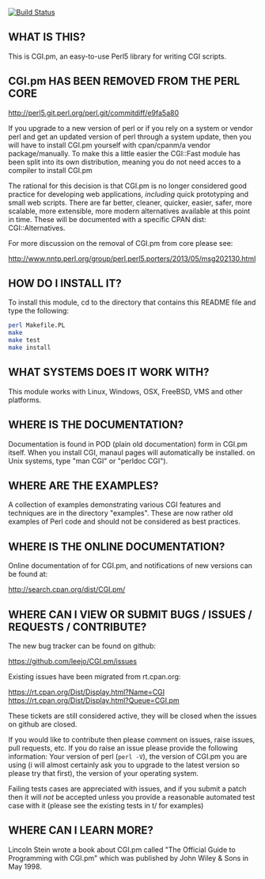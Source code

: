 [![Build Status](https://travis-ci.org/leejo/CGI.pm.svg?branch=master)](https://travis-ci.org/leejo/CGI.pm)

## WHAT IS THIS?

This is CGI.pm, an easy-to-use Perl5 library for writing CGI scripts.

## CGI.pm HAS BEEN REMOVED FROM THE PERL CORE

http://perl5.git.perl.org/perl.git/commitdiff/e9fa5a80

If you upgrade to a new version of perl or if you rely on a
system or vendor perl and get an updated version of perl through a system
update, then you will have to install CGI.pm yourself with cpan/cpanm/a vendor
package/manually. To make this a little easier the CGI::Fast module has been
split into its own distribution, meaning you do not need acces to a compiler
to install CGI.pm

The rational for this decision is that CGI.pm is no longer considered good
practice for developing web applications, *including* quick prototyping and
small web scripts. There are far better, cleaner, quicker, easier, safer,
more scalable, more extensible, more modern alternatives available at this point
in time. These will be documented with a specific CPAN dist: CGI::Alternatives.

For more discussion on the removal of CGI.pm from core please see:

http://www.nntp.perl.org/group/perl.perl5.porters/2013/05/msg202130.html

## HOW DO I INSTALL IT?

To install this module, cd to the directory that contains this README
file and type the following:

```bash
perl Makefile.PL
make
make test
make install
```

## WHAT SYSTEMS DOES IT WORK WITH?

This module works with Linux, Windows, OSX, FreeBSD, VMS and other platforms.

## WHERE IS THE DOCUMENTATION?

Documentation is found in POD (plain old documentation) form in CGI.pm
itself.  When you install CGI, manaul pages will automatically be installed.
on Unix systems, type "man CGI" or "perldoc CGI").

## WHERE ARE THE EXAMPLES?

A collection of examples demonstrating various CGI features and techniques are
in the directory "examples". These are now rather old examples of Perl code and
should not be considered as best practices.

## WHERE IS THE ONLINE DOCUMENTATION?

Online documentation of for CGI.pm, and notifications of new versions
can be found at:

   http://search.cpan.org/dist/CGI.pm/

## WHERE CAN I VIEW OR SUBMIT BUGS / ISSUES / REQUESTS / CONTRIBUTE?

The new bug tracker can be found on github:

   https://github.com/leejo/CGI.pm/issues

Existing issues have been migrated from rt.cpan.org:

   https://rt.cpan.org/Dist/Display.html?Name=CGI
   https://rt.cpan.org/Dist/Display.html?Queue=CGI.pm

These tickets are still considered active, they will be closed when
the issues on github are closed.

If you would like to contribute then please comment on issues, raise
issues, pull requests, etc. If you do raise an issue please provide
the following information: Your version of perl (```perl -V```), the
version of CGI.pm you are using (i will almost certainly ask you to
upgrade to the latest version so please try that first), the version
of your operating system.

Failing tests cases are appreciated with issues, and if you submit a
patch then it will *not* be accepted unless you provide a reasonable
automated test case with it (please see the existing tests in t/ for
examples)

## WHERE CAN I LEARN MORE?

Lincoln Stein wrote a book about CGI.pm called "The Official Guide to
Programming with CGI.pm" which was published by John Wiley & Sons in
May 1998.
